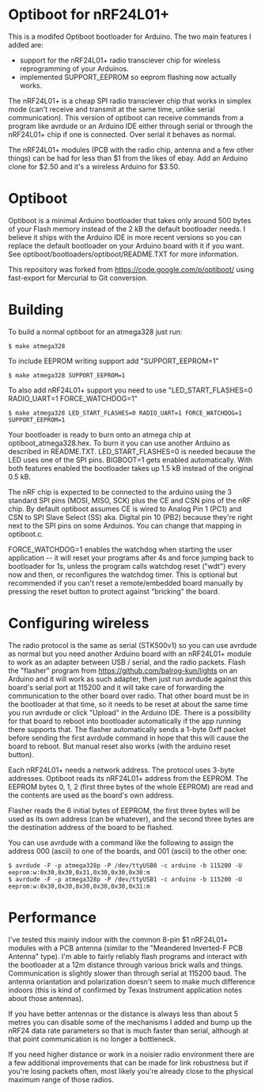 Optiboot for nRF24L01+
======================

This is a modifed Optiboot bootloader for Arduino.  The two main features I added are:

*   support for the nRF24L01+ radio transciever chip for wireless reprogramming of
    your Arduinos.
*   implemented SUPPORT_EEPROM so eeprom flashing now actually works.

The nRF24L01+ is a cheap SPI radio transciever chip that works in simplex mode (can't receive
and transmit at the same time, unlike serial communication).  This version of optiboot can
receive commands from a program like avrdude or an Arduino IDE either through serial or
through the nRF24L01+ chip if one is connected.  Over serial it behaves as normal.

The nRF24L01+ modules (PCB with the radio chip, antenna and a few other things) can be had
for less than $1 from the likes of ebay.  Add an Arduino clone for $2.50 and it's a wireless
Arduino for $3.50.

Optiboot
========

Optiboot is a minimal Arduino bootloader that takes only around 500 bytes of your Flash memory
instead of the 2 kB the default bootloader needs.  I believe it ships with the Arduino IDE
in more recent versions so you can replace the default bootloader on your Arduino board with
it if you want.  See optiboot/bootloaders/optiboot/README.TXT for more information.

This repository was forked from https://code.google.com/p/optiboot/ using fast-export for
Mercurial to Git conversion.

Building
========

To build a normal optiboot for an atmega328 just run:

    $ make atmega328

To include EEPROM writing support add "SUPPORT_EEPROM=1"

    $ make atmega328 SUPPORT_EEPROM=1

To also add nRF24L01+ support you need to use "LED_START_FLASHES=0 RADIO_UART=1 FORCE_WATCHDOG=1"

    $ make atmega328 LED_START_FLASHES=0 RADIO_UART=1 FORCE_WATCHDOG=1 SUPPORT_EEPROM=1

Your bootloader is ready to burn onto an atmega chip at optiboot_atmega328.hex.  To burn it
you can use another Arduino as described in README.TXT.  LED_START_FLASHES=0 is needed because
the LED uses one of the SPI pins.  BIGBOOT=1 gets enabled automatically.  With both features
enabled the bootloader takes up 1.5 kB instead of the original 0.5 kB.

The nRF chip is expected to be connected to the arduino using the 3 standard SPI pins (MOSI,
MISO, SCK) plus the CE and CSN pins of the nRF chip.  By default optiboot assumes CE is
wired to Analog Pin 1 (PC1) and CSN to SPI Slave Select (SS) aka. Digital pin 10 (PB2) because they're right next to the SPI pins
on some Arduinos.  You can change that mapping in optiboot.c.

FORCE_WATCHDOG=1 enables the watchdog when starting the user application -- it will reset your programs after
4s and force jumping back to bootloader for 1s, unless the program calls watchdog reset ("wdt")
every now and then, or reconfigures the watchdog timer.  This is optional but recommended if you can't reset
a remote/embedded board manually by pressing the reset button to protect against "bricking" the board.

Configuring wireless
====================

The radio protocol is the same as serial (STK500v1) so you can use avrdude as normal but you
need another Arduino board with an nRF24L01+ module to work as an adapter between USB /
serial, and the radio packets.  Flash the "flasher" program from
https://github.com/balrog-kun/lights on an Arduino and it will work as such adapter, then
just run avrdude against this board's serial port at 115200 and it will take care of
forwarding the communication to the other board over radio.  That other board must be in
the bootloader at that time, so it needs to be reset at about the same time you run avrdude
or click "Upload" in the Arduino IDE.  There is a possibility for that board to reboot into
bootloader automatically if the app running there supports that.  The flasher automatically
sends a 1-byte 0xff packet before sending the first avrdude command in hope that this will
cause the board to reboot.  But manual reset also works (with the arduino reset button).

Each nRF24L01+ needs a network address.  The protocol uses 3-byte addresses.  Optiboot
reads its nRF24L01+ address from the EEPROM.  The EEPROM bytes 0, 1, 2 (first three bytes
of the whole EEPROM) are read and the contents are used as the board's own address.

Flasher reads the 6 initial bytes of EEPROM, the first three bytes will be used as its
own address (can be whatever), and the second three bytes are the destination address of
the board to be flashed.

You can use avrdude with a command like the following to assign the address 000 (ascii)
to one of the boards, and 001 (ascii) to the other one:

    $ avrdude -F -p atmega328p -P /dev/ttyUSB0 -c arduino -b 115200 -U eeprom:w:0x30,0x30,0x31,0x30,0x30,0x30:m
    $ avrdude -F -p atmega328p -P /dev/ttyUSB1 -c arduino -b 115200 -U eeprom:w:0x30,0x30,0x30,0x30,0x30,0x31:m

Performance
===========

I've tested this mainly indoor with the common 8-pin $1 nRF24L01+ modules with a PCB antenna
(similar to the "Meandered Inverted-F PCB Antenna" type).  I'm able to fairly reliably flash
programs and interact with the bootloader at a 12m distance through various brick walls and
things.  Communication is slightly slower than through serial at 115200 baud.  The antenna
oriantation and polarization doesn't seem to make much difference indoors (this is kind of
confirmed by Texas Instrument application notes about those antennas).

If you have better antennas or the distance is always less than about 5 metres you can disable
some of the mechanisms I added and bump up the nRF24 data rate parameters so that is much
faster than serial, although at that point communication is no longer a bottleneck.

If you need higher distance or work in a noisier radio environment there are a few additional
improvements that can be made for link robustness but if you're losing packets often, most
likely you're already close to the physical maximum range of those radios.
